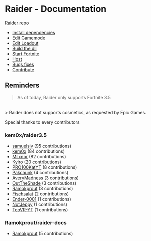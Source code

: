 # Raider - Documentation

[Raider repo](https://github.com/kem0x/raider3.5)

- [Install dependencies](dist/dependencies.md)
- [Edit Gamemode](dist/gamemode.md)
- [Edit Loadout](dist/loadout.md)
- [Build the dll](dist/build.md)
- [Start Fortnite](dist/startfortnite.md)
- [Host](dist/host.md)
- [Bugs fixes](dist/bugs.md)
- [Contribute](dist/contribute.md)

## Reminders
> As of today, Raider only supports Fortnite 3.5
<br>
> Raider does not supports cosmetics, as requested by Epic Games.

Special thanks to every contributors

### kem0x/raider3.5
- [samuelsiv](https://github.com/samuelsiv) (95 contributions)
- [kem0x](https://github.com/kem0x) (84 contributions)
- [Milxnor](https://github.com/Milxnor) (82 contributions)
- [Kyiro](https://github.com/Kyiro) (20 contributions)
- [PRO100KatYT](https://github.com/PRO100KatYT) (8 contributions)
- [Pakchunk](https://github.com/Pakchunk) (4 contributions)
- [AveryMadness](https://github.com/AveryMadness) (3 contributions)
- [OutTheShade](https://github.com/OutTheShade) (3 contributions)
- [Ramokprout](https://github.com/Ramokprout) (3 contributions)
- [Fischsalat](https://github.com/Fischsalat) (2 contributions)
- [Ender-0001](https://github.com/Ender-0001) (1 contributions)
- [NotJeppy](https://github.com/NotJeppy) (1 contributions)
- [TeoVR-YT](https://github.com/TeoVR-YT) (1 contributions)

### Ramokprout/raider-docs
- [Ramokprout](https://github.com/Ramokprout) (5 contributions)